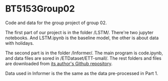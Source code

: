 # BT5153Group02
Code and data for the group project of group 02.

The first part of our project is in the folder /LSTM/. There're two jupyter notebooks. And LSTM.ipynb is the baseline model, the other is about data with holidays.

The second part is in the folder /Informer/. The main program is code.ipynb, and data files are sored in /ETDataset/ETT-small/. The rest folders and files are downloaded from [its author's Github repository](https://github.com/zhouhaoyi/Informer2020.git).

Data used in Informer is the the same as the data pre-processed in Part 1.
